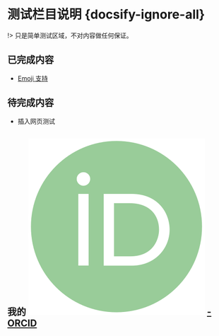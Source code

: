 # 测试栏目说明 {docsify-ignore-all}

!> 只是简单测试区域，不对内容做任何保证。

## 已完成内容

- [Emoji 支持](Page/Za/Emoji "🤣💓😂")

## 待完成内容

- 插入网页测试

## 我的 ![ORCID](https://raw.githubusercontent.com/TigerHall/Blog/master/assect/pic/orcid.svg ":size=20")  [-ORCID](https://orcid.org/0000-0002-6962-8707)
